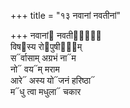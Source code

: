 +++
title = "१३ नवानां नवतीनां"

+++
नवानां᳓ नवतीनां᳐᳓  
विष᳓स्य रो᳓पुषीणा᳐म्  
स᳓र्वासाम् अग्रभं ना᳓म  
नो᳓ वय᳓म् मराम  
आरे᳓ अस्य यो᳓जनं हरिष्ठा᳓  
म᳓धु त्वा मधुला᳓ चकार